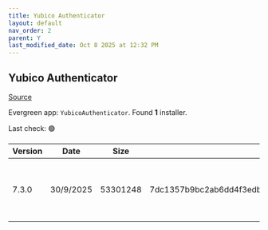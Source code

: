 ```yaml
---
title: Yubico Authenticator
layout: default
nav_order: 2
parent: Y
last_modified_date: Oct 8 2025 at 12:32 PM
---
```


## Yubico Authenticator

[Source](https://github.com/Yubico/yubioath-flutter/)

Evergreen app: `YubicoAuthenticator`. Found **1** installer.

Last check: 🟢

| Version | Date      | Size     | Sha256                                                           | Architecture | InstallerType | Type | URI                                                                                                                                                                                                                |
| ------- | --------- | -------- | ---------------------------------------------------------------- | ------------ | ------------- | ---- | ------------------------------------------------------------------------------------------------------------------------------------------------------------------------------------------------------------------ |
| 7.3.0   | 30/9/2025 | 53301248 | 7dc1357b9bc2ab6dd4f3edbf514bf7680aae35617e5e4c6524cfb56721a35a57 | x64          | Default       | msi  | [https://github.com/Yubico/yubioath-flutter/releases/download/7.3.0/yubico-authenticator-7.3.0-win64.msi](https://github.com/Yubico/yubioath-flutter/releases/download/7.3.0/yubico-authenticator-7.3.0-win64.msi) |
